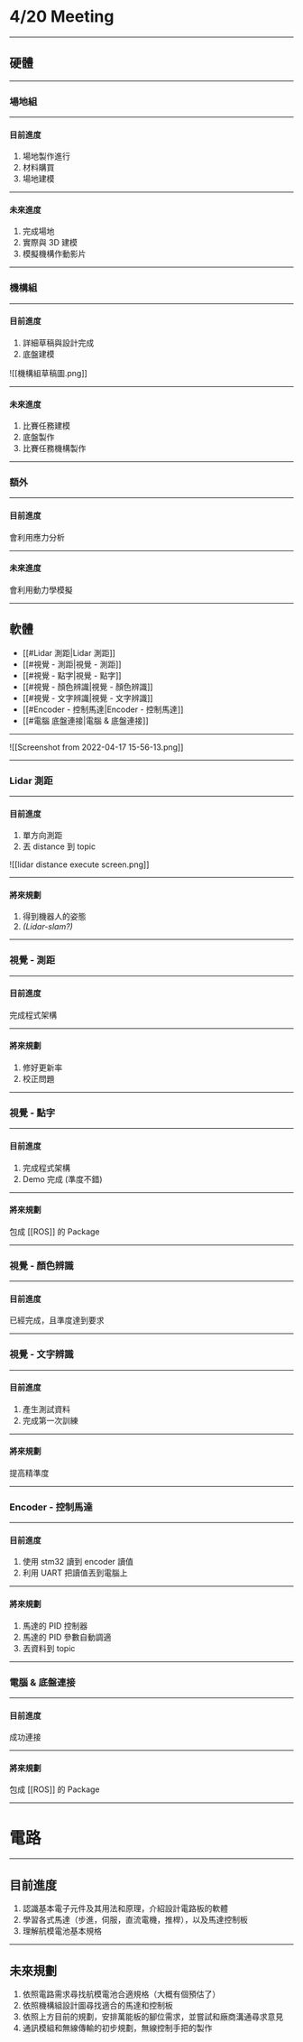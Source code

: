 # 4/20 Meeting

---

## 硬體

---

### 場地組

---

#### 目前進度

1. 場地製作進行
2. 材料購買
3. 場地建模

---

#### 未來進度

1. 完成場地
2. 實際與 3D 建模
3. 模擬機構作動影片

---

### 機構組

---

#### 目前進度

1. 詳細草稿與設計完成
2. 底盤建模

![[機構組草稿圖.png]]

---

#### 未來進度

1. 比賽任務建模
2. 底盤製作
3. 比賽任務機構製作

---

### 額外

---

#### 目前進度

會利用應力分析

---

#### 未來進度

會利用動力學模擬

---

## 軟體

- [[#Lidar 測距|Lidar 測距]]
- [[#視覺 - 測距|視覺 - 測距]]
- [[#視覺 - 點字|視覺 - 點字]]
- [[#視覺 - 顏色辨識|視覺 - 顏色辨識]]
- [[#視覺 - 文字辨識|視覺 - 文字辨識]]
- [[#Encoder - 控制馬達|Encoder - 控制馬達]]
- [[#電腦 底盤連接|電腦 & 底盤連接]]

---

![[Screenshot from 2022-04-17 15-56-13.png]]

---

### Lidar 測距

---

#### 目前進度

1. 單方向測距
2. 丟 distance 到 topic


![[lidar distance execute screen.png]]

---

#### 將來規劃

1. 得到機器人的姿態
2. *(Lidar-slam?)*

---

### 視覺 - 測距

---

#### 目前進度

完成程式架構

---

#### 將來規劃

1. 修好更新率
2. 校正問題

---

### 視覺 - 點字

---

#### 目前進度

1. 完成程式架構
2. Demo 完成 (準度不錯)

---

#### 將來規劃

包成 [[ROS]] 的 Package

---

### 視覺 - 顏色辨識

---

#### 目前進度

已經完成，且準度達到要求

---

### 視覺 - 文字辨識

---

#### 目前進度

1. 產生測試資料
2. 完成第一次訓練

---

#### 將來規劃

提高精準度

---

### Encoder - 控制馬達

---

#### 目前進度

1. 使用 stm32 讀到 encoder 讀值
2. 利用 UART 把讀值丟到電腦上

---

#### 將來規劃

1. 馬達的 PID 控制器
2. 馬達的 PID 參數自動調適
3. 丟資料到 topic

---

### 電腦 & 底盤連接

---

#### 目前進度

成功連接

---

#### 將來規劃

包成 [[ROS]] 的 Package

---

# 電路

---

## 目前進度

1. 認識基本電子元件及其用法和原理，介紹設計電路板的軟體
2. 學習各式馬達（步進，伺服，直流電機，推桿），以及馬達控制板
3. 理解航模電池基本規格

---

## 未來規劃

1. 依照電路需求尋找航模電池合適規格（大概有個預估了）
2. 依照機構組設計圖尋找適合的馬達和控制板
3. 依照上方目前的規劃，安排萬能板的腳位需求，並嘗試和廠商溝通尋求意見
4. 通訊模組和無線傳輸的初步規劃，無線控制手把的製作
